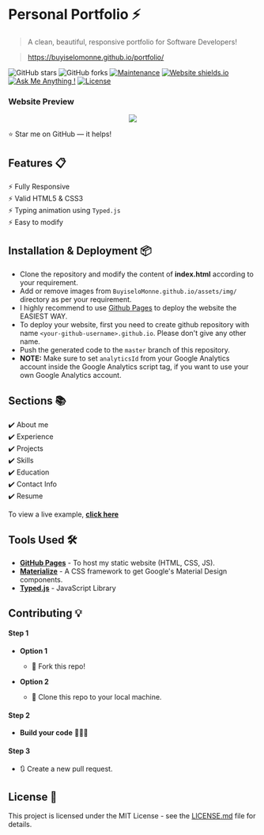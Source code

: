 # Personal Portfolio ⚡️ 
> A clean, beautiful, responsive portfolio  for Software Developers!

> https://buyiselomonne.github.io/portfolio/

![GitHub stars](https://img.shields.io/github/stars/BuyiseloMonne/BuyiseloMonne.github.io) 
![GitHub forks](https://img.shields.io/github/forks/BuyiseloMonne/BuyiseloMonne.github.io)
[![Maintenance](https://img.shields.io/badge/maintained-yes-green.svg)](https://github.com/BuyiseloMonne/BuyiseloMonne.github.io/commits/master)
[![Website shields.io](https://img.shields.io/badge/website-up-yellow)](http://BuyiseloMonne.github.io/)
[![Ask Me Anything !](https://img.shields.io/badge/ask%20me-linkedin-1abc9c.svg)](https://www.linkedin.com/in/BuyiseloMonne/)
[![License](http://img.shields.io/:license-mit-blue.svg?style=flat-square)](http://badges.mit-license.org)

### Website Preview
<p align="center"> 
  <kbd>
    <a href="https://buyiselomonne.github.io/portfolio/" target="_blank"><img src="examples/preview.mp4">
  </a>
  </kbd>
</p>

:star: Star me on GitHub — it helps!

## Features 📋
⚡️ Fully Responsive\
⚡️ Valid HTML5 & CSS3\
⚡️ Typing animation using `Typed.js`\
⚡️ Easy to modify

## Installation & Deployment 📦
- Clone the repository and modify the content of <b>index.html</b> according to your requirement.
- Add or remove images from `BuyiseloMonne.github.io/assets/img/` directory as per your requirement.
- I highly recommend to use [Github Pages](https://create-react-app.dev/docs/deployment/#github-pages) to deploy the website the EASIEST WAY.
- To deploy your website, first you need to create github repository with name `<your-github-username>.github.io`. Please don't give any other name.
- Push the generated code to the `master` branch of this repository.
- <b>NOTE:</b> Make sure to set `analyticsId` from your Google Analytics account inside the Google Analytics script tag, if you want to use your own Google Analytics account.

## Sections 📚
✔️ About me\
✔️ Experience\
✔️ Projects \
✔️ Skills \
✔️ Education\
✔️ Contact Info\
✔️ Resume

To view a live example, **[click here](https://buyiselomonne.github.io/portfolio/)**

## Tools Used 🛠️
* [<b>GitHub Pages</b>](https://create-react-app.dev/docs/deployment/#github-pages) - To host my static website (HTML, CSS, JS).
* [<b>Materialize</b>](https://materializecss.com/) - A CSS framework to get Google's Material Design components.
* [<b>Typed.js</b>](https://mattboldt.com/demos/typed-js/) - JavaScript Library

## Contributing 💡
#### Step 1

- **Option 1**
    - 🍴 Fork this repo!

- **Option 2**
    - 👯 Clone this repo to your local machine.


#### Step 2

- **Build your code** 🔨🔨🔨

#### Step 3

- 🔃 Create a new pull request.

## License 📄
This project is licensed under the MIT License - see the [LICENSE.md](./LICENSE) file for details.
